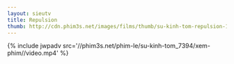 ```yaml
---
layout: sieutv
title: Repulsion
thumb: http://cdn.phim3s.net/images/films/thumb/su-kinh-tom-repulsion-1965.jpg
---
```

{% include jwpadv src='//phim3s.net/phim-le/su-kinh-tom_7394/xem-phim//video.mp4' %}